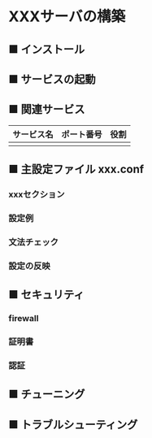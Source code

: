 # XXXサーバの構築
## ■ インストール
## ■ サービスの起動
## ■ 関連サービス
|サービス名|ポート番号|役割|
|:---|:---|:---|
||||

## ■ 主設定ファイル xxx.conf
### xxxセクション
### 設定例
### 文法チェック
### 設定の反映
## ■ セキュリティ
### firewall
### 証明書
### 認証
## ■ チューニング
## ■ トラブルシューティング
